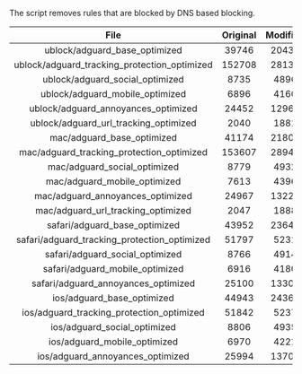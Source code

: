 The script removes rules that are blocked by DNS based blocking.


| File | Original | Modified |
|:----:|:-----:|:-----:|
| ublock/adguard_base_optimized | 39746 | 20436 |
| ublock/adguard_tracking_protection_optimized | 152708 | 28139 |
| ublock/adguard_social_optimized | 8735 | 4896 |
| ublock/adguard_mobile_optimized | 6896 | 4160 |
| ublock/adguard_annoyances_optimized | 24452 | 12963 |
| ublock/adguard_url_tracking_optimized | 2040 | 1881 |
| mac/adguard_base_optimized | 41174 | 21805 |
| mac/adguard_tracking_protection_optimized | 153607 | 28948 |
| mac/adguard_social_optimized | 8779 | 4932 |
| mac/adguard_mobile_optimized | 7613 | 4396 |
| mac/adguard_annoyances_optimized | 24967 | 13224 |
| mac/adguard_url_tracking_optimized | 2047 | 1888 |
| safari/adguard_base_optimized | 43952 | 23640 |
| safari/adguard_tracking_protection_optimized | 51797 | 5231 |
| safari/adguard_social_optimized | 8766 | 4914 |
| safari/adguard_mobile_optimized | 6916 | 4180 |
| safari/adguard_annoyances_optimized | 25100 | 13300 |
| ios/adguard_base_optimized | 44943 | 24361 |
| ios/adguard_tracking_protection_optimized | 51842 | 5237 |
| ios/adguard_social_optimized | 8806 | 4935 |
| ios/adguard_mobile_optimized | 6970 | 4221 |
| ios/adguard_annoyances_optimized | 25994 | 13709 |